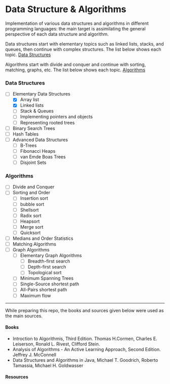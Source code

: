 # Data Structure & Algorithms

Implementation of various data structures and algorithms in different programming languages: the main target is assimilating the general perspective of each data structure and algorithm.

Data structures start with elementary topics such as linked lists, stacks, and queues, then continue with complex structures. The list below shows each topic. [Data Structures](#data-structures)

Algorithms start with divide and conquer and continue with sorting, matching, graphs, etc. The list below shows each topic. [Algorithms](#Algorithms)

### Data Structures
- [ ] Elementary Data Structures
    - [x] Array list
    - [x] Linked lists
    - [ ] Stack & Queues
    - [ ] Implementing pointers and objects
    - [ ] Representing rooted trees
- [ ] Binary Search Trees
- [ ] Hash Tables
- [ ] Advanced Data Structures
    - [ ] B-Trees
    - [ ] Fibonacci Heaps
    - [ ] van Emde Boas Trees
    - [ ] Disjoint Sets

### Algorithms
- [ ] Divide and Conquer
- [ ] Sorting and Order
    - [ ] Insertion sort
    - [ ] bubble sort
    - [ ] Shellsort
    - [ ] Radix sort
    - [ ] Heapsort
    - [ ] Merge sort
    - [ ] Quicksort
- [ ] Medians and Order Statistics
- [ ] Matching Algorithms
- [ ] Graph Algorithms
    - [ ] Elementary Graph Algorithms
        - [ ] Breadth-first search
        - [ ] Depth-first search
        - [ ] Topological sort
    - [ ] Minimum Spanning Trees
    - [ ] Single-Source shortest path
    - [ ] All-Pairs shortest path
    - [ ] Maximum flow

---
While preparing this repo, the books and sources given below were used as the main sources.

#### Books
- Introction to Algorithmis, Third Edition. Thomas H.Cormen, Charles E. Leiserson, Ronald L. Rivest, Clifford Stein.
- Analysis of Algorithms - An Active Learning Approach, Second Edition. Jeffrey J. McConnell
- Data Structures and Algorithms in Java, Michael T. Goodrich, Roberto Tamassia, Michael H. Goldwasser

#### Resources
